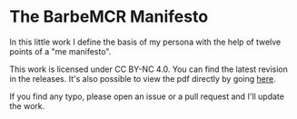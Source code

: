 # The BarbeMCR Manifesto

In this little work I define the basis of my persona with the help of twelve points of a "me manifesto".

This work is licensed under CC BY-NC 4.0.
You can find the latest revision in the releases.
It's also possible to view the pdf directly by going [here](the_barbemcr_manifesto.pdf).

If you find any typo, please open an issue or a pull request and I'll update the work.
